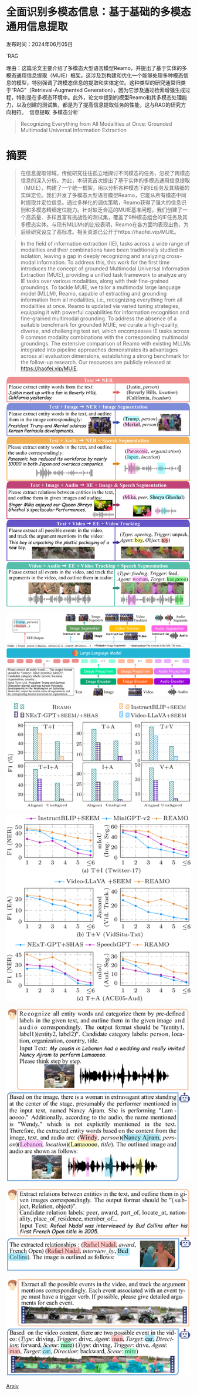 # 全面识别多模态信息：基于基础的多模态通用信息提取

发布时间：2024年06月05日

`RAG

理由：这篇论文主要介绍了多模态大型语言模型Reamo，并提出了基于实体的多模态通用信息提取（MUIE）框架。这涉及到构建和优化一个能够处理多种模态信息的模型，特别强调了跨模态信息的提取和实体定位。这种类型的研究通常归类于“RAG”（Retrieval-Augmented Generation），因为它涉及通过检索增强生成过程，特别是在多模态环境中。此外，论文中提到的模型Reamo和其多模态处理能力，以及创建的测试集，都是为了提高信息提取任务的性能，这与RAG的研究方向相符。` `信息提取` `多模态分析`

> Recognizing Everything from All Modalities at Once: Grounded Multimodal Universal Information Extraction

# 摘要

> 在信息提取领域，传统研究往往孤立地探讨不同模态的任务，忽视了跨模态信息的深入分析。为此，本研究首次提出了基于实体的多模态通用信息提取（MUIE），构建了一个统一框架，用以分析各种模态下的IE任务及其精细的实体定位。我们开发了多模态大型语言模型Reamo，它能从所有模态中同时提取并定位信息。通过多样化的调优策略，Reamo获得了强大的信息识别和多模态精细定位能力。针对缺乏合适的MUIE基准问题，我们创建了一个高质量、多样且富有挑战性的测试集，覆盖了9种模态组合的IE任务及其多模态实体。与现有MLLMs的比较表明，Reamo在各方面均表现出色，为后续研究设立了高标准。相关资源已公开于https://haofei.vip/MUIE。

> In the field of information extraction (IE), tasks across a wide range of modalities and their combinations have been traditionally studied in isolation, leaving a gap in deeply recognizing and analyzing cross-modal information. To address this, this work for the first time introduces the concept of grounded Multimodal Universal Information Extraction (MUIE), providing a unified task framework to analyze any IE tasks over various modalities, along with their fine-grained groundings. To tackle MUIE, we tailor a multimodal large language model (MLLM), Reamo, capable of extracting and grounding information from all modalities, i.e., recognizing everything from all modalities at once. Reamo is updated via varied tuning strategies, equipping it with powerful capabilities for information recognition and fine-grained multimodal grounding. To address the absence of a suitable benchmark for grounded MUIE, we curate a high-quality, diverse, and challenging test set, which encompasses IE tasks across 9 common modality combinations with the corresponding multimodal groundings. The extensive comparison of Reamo with existing MLLMs integrated into pipeline approaches demonstrates its advantages across all evaluation dimensions, establishing a strong benchmark for the follow-up research. Our resources are publicly released at https://haofei.vip/MUIE.

![全面识别多模态信息：基于基础的多模态通用信息提取](../../../paper_images/2406.03701/x1.png)

![全面识别多模态信息：基于基础的多模态通用信息提取](../../../paper_images/2406.03701/x2.png)

![全面识别多模态信息：基于基础的多模态通用信息提取](../../../paper_images/2406.03701/x3.png)

![全面识别多模态信息：基于基础的多模态通用信息提取](../../../paper_images/2406.03701/x4.png)

![全面识别多模态信息：基于基础的多模态通用信息提取](../../../paper_images/2406.03701/x5.png)

![全面识别多模态信息：基于基础的多模态通用信息提取](../../../paper_images/2406.03701/x6.png)

![全面识别多模态信息：基于基础的多模态通用信息提取](../../../paper_images/2406.03701/x7.png)

[Arxiv](https://arxiv.org/abs/2406.03701)